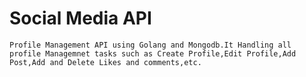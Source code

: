 # Social Media API
    Profile Management API using Golang and Mongodb.It Handling all profile Managemnet tasks such as Create Profile,Edit Profile,Add Post,Add and Delete Likes and comments,etc.